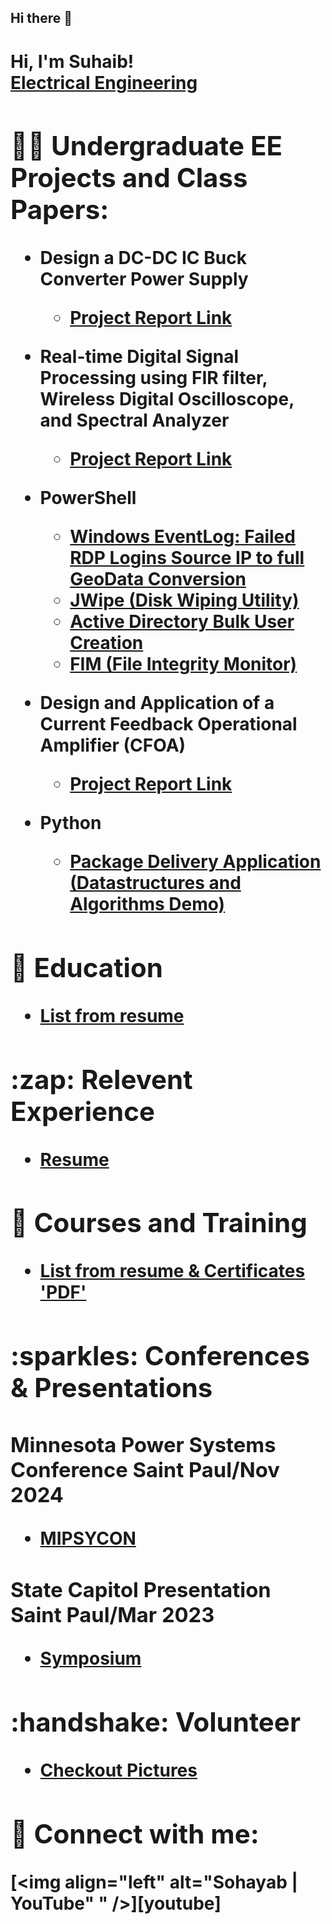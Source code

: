 ## Hi there 👋


<h1>Hi, I'm Suhaib! <br/><a href="https://www.linkedin.com/in/suhaib-abugdera/">Electrical Engineering</a> <a Desinger</a>

<h2>👨‍💻 Undergraduate EE Projects and Class Papers:</h2>

- <b>Design a DC-DC IC Buck Converter Power Supply </b>
  - [Project Report Link](https://github.com/Sohayab/Resume-Info-Docs/wiki/Design-a-DC%E2%80%90DC-IC-Buck-Converter-Power-Supply)
- <b>Real-time Digital Signal Processing using FIR filter, Wireless Digital Oscilloscope, and Spectral Analyzer</b>
  - [Project Report Link](https://github.com/Sohayab/Resume-Info-Docs/wiki/Real%E2%80%90time-Digital-Signal-Processing-using-FIR-filter,-Wireless-Digital-Oscilloscope,-and-Spectral-Analyzer) <b>
- <b>PowerShell</b>
  - [Windows EventLog: Failed RDP Logins Source IP to full GeoData Conversion](https://github.com/)
  - [JWipe (Disk Wiping Utility)](https://github.com/)
  - [Active Directory Bulk User Creation](https://github.com/)
  - [FIM (File Integrity Monitor)](https://github.com/)
- <b>Design and Application of a Current Feedback Operational Amplifier (CFOA)</b>
  - [Project Report Link](https://github.com/Sohayab/Resume-Info-Docs/wiki/Design-and-Application-of-a-Current-Feedback-Operational-Amplifier-(CFOA))

- <b>Python</b>
  - [Package Delivery Application (Datastructures and Algorithms Demo)](https://github.com/j)

<h2>🏫 Education</h2>

- [List from resume](https://github.com/Sohayab/Resume-Info-Docs/wiki/Education)
  
<h2>:zap: Relevent Experience</h2>

- [Resume](https://github.com/Sohayab/Resume-Info-Docs/wiki/Experiences)

<h2>📔 Courses and Training</h2>

- [List from resume & Certificates 'PDF'](https://github.com/Sohayab/Resume-Info-Docs/wiki/Courses-and-Training)

<h2>:sparkles: Conferences & Presentations</h2>
<h3>Minnesota Power Systems Conference Saint Paul/Nov 2024</h3>

- [MIPSYCON](https://ccaps.umn.edu/minnesota-power-systems-conference)
<h3>State Capitol Presentation Saint Paul/Mar 2023</h3>

- [Symposium](https://symposium.foragerone.com/2023-posters-at-st-paul/presentations/50728)
  
<h2>:handshake: Volunteer</h2>

- [Checkout Pictures](https://github.com/Sohayab/Resume-Info-Docs/wiki/Volunteer)

<h2> 🤳 Connect with me:</h2>

[<img align="left" alt="Sohayab | YouTube" " />][youtube]


[linkedin]: https://www.linkedin.com/in/suhaib-abugdera/

<!--
**Sohayab/Resume-Info-Docs** is a ✨ _special_ ✨ repository because its `README.md` (this file) appears on your GitHub profile.

Here are some ideas to get you started:

- 🔭 I’m currently working on ...
- 🌱 I’m currently learning ...
- 👯 I’m looking to collaborate on ...
- 🤔 I’m looking for help with ...
- 💬 Ask me about ...
- 📫 How to reach me: ...
- 😄 Pronouns: ...
- ⚡ Fun fact: ...
-->
